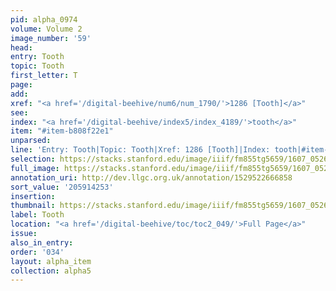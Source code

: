 ```yaml
---
pid: alpha_0974
volume: Volume 2
image_number: '59'
head:
entry: Tooth
topic: Tooth
first_letter: T
page:
add:
xref: "<a href='/digital-beehive/num6/num_1790/'>1286 [Tooth]</a>"
see:
index: "<a href='/digital-beehive/index5/index_4189/'>tooth</a>"
item: "#item-b808f22e1"
unparsed:
line: 'Entry: Tooth|Topic: Tooth|Xref: 1286 [Tooth]|Index: tooth|#item-b808f22e1'
selection: https://stacks.stanford.edu/image/iiif/fm855tg5659/1607_0526/371,4253,2978,322/full/0/default.jpg
full_image: https://stacks.stanford.edu/image/iiif/fm855tg5659/1607_0526/full/full/0/default.jpg
annotation_uri: http://dev.llgc.org.uk/annotation/1529522666858
sort_value: '205914253'
insertion:
thumbnail: https://stacks.stanford.edu/image/iiif/fm855tg5659/1607_0526/371,4253,600,180/250,/0/default.jpg
label: Tooth
location: "<a href='/digital-beehive/toc/toc2_049/'>Full Page</a>"
issue:
also_in_entry:
order: '034'
layout: alpha_item
collection: alpha5
---
```

